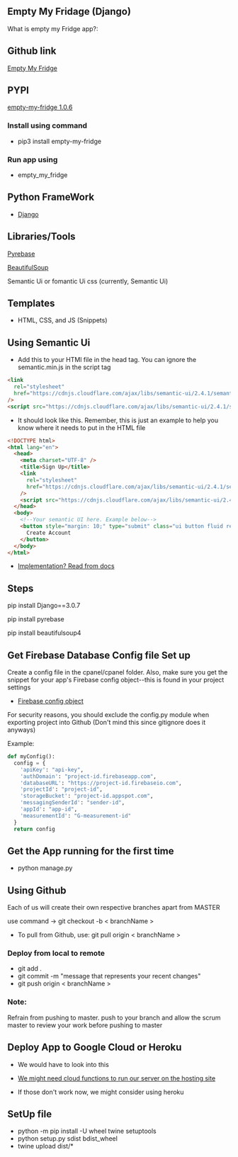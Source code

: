 ## Empty My Fridage (Django)

What is empty my Fridge app?:

## Github link

[Empty My Fridge](https://github.com/edwarddubi/empty_my_fridge_django)

## PYPI

[empty-my-fridge 1.0.6](https://pypi.org/project/empty-my-fridge/)

### Install using command
  - pip3 install empty-my-fridge

### Run app using
  - empty_my_fridge

## Python FrameWork

- [Django](https://pypi.org/project/Django/)

## Libraries/Tools

[Pyrebase](https://pypi.org/project/Pyrebase/)

[BeautifulSoup](https://pypi.org/project/beautifulsoup4/)

Semantic Ui or fomantic Ui css (currently, Semantic Ui)

## Templates

- HTML, CSS, and JS (Snippets)

## Using Semantic Ui

- Add this to your HTMl file in the head tag. You can ignore the semantic.min.js in the script tag

```html
<link
  rel="stylesheet"
  href="https://cdnjs.cloudflare.com/ajax/libs/semantic-ui/2.4.1/semantic.min.css"
/>
<script src="https://cdnjs.cloudflare.com/ajax/libs/semantic-ui/2.4.1/semantic.min.js"></script>
```

- It should look like this. Remember, this is just an example to help you know where it needs to put in the HTML file

```html
<!DOCTYPE html>
<html lang="en">
  <head>
    <meta charset="UTF-8" />
    <title>Sign Up</title>
    <link
      rel="stylesheet"
      href="https://cdnjs.cloudflare.com/ajax/libs/semantic-ui/2.4.1/semantic.min.css"
    />
    <script src="https://cdnjs.cloudflare.com/ajax/libs/semantic-ui/2.4.1/semantic.min.js"></script>
  </head>
  <body>
    <!--Your semantic UI here. Example below-->
    <button style="margin: 10;" type="submit" class="ui button fluid red">
      Create Account
    </button>
  </body>
</html>
```

- [Implementation? Read from docs](https://semantic-ui.com/elements/)

## Steps

pip install Django==3.0.7

pip install pyrebase

pip install beautifulsoup4

## Get Firebase Database Config file Set up

Create a config file in the cpanel/cpanel folder. Also, make sure you get the snippet for your app's Firebase config object--this is found in your project settings

- [Firebase config object](https://firebase.google.com/docs/web/setup?authuser=0#from-hosting-urls)

For security reasons, you should exclude the config.py module when exporting project into Github (Don't mind this since gitignore does it anyways)

Example:

```py
def myConfig():
  config = {
    'apiKey': "api-key",
    'authDomain': "project-id.firebaseapp.com",
    'databaseURL': "https://project-id.firebaseio.com",
    'projectId': "project-id",
    'storageBucket': "project-id.appspot.com",
    'messagingSenderId': "sender-id",
    'appId': "app-id",
    'measurementId': "G-measurement-id"
  }
  return config
```

## Get the App running for the first time

- python manage.py

## Using Github

Each of us will create their own respective branches apart from MASTER

use command -> git checkout -b < branchName >

- To pull from Github, use: git pull origin < branchName >

### Deploy from local to remote

- git add .
- git commit -m "message that represents your recent changes"
- git push origin < branchName >

### Note:

Refrain from pushing to master. push to your branch and allow the scrum master to review your work before pushing to master

## Deploy App to Google Cloud or Heroku

- We would have to look into this
- [We might need cloud functions to run our server on the hosting site](https://medium.com/firebase-developers/hosting-flask-servers-on-firebase-from-scratch-c97cfb204579)

- If those don't work now, we might consider using heroku

## SetUp file
 - python -m pip install -U wheel twine setuptools
 - python setup.py sdist bdist_wheel 
 - twine upload dist/*

